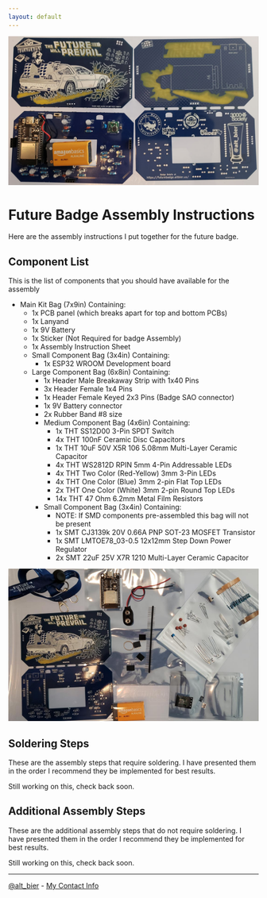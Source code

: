 ```yaml
---
layout: default
---
```


![future badge assembly hero](images/future_badge_assembly_hero.jpg)

# Future Badge Assembly Instructions

Here are the assembly instructions I put together for the future badge.

## Component List

This is the list of components that you should have available for the assembly

* Main Kit Bag (7x9in) Containing:
  * 1x PCB panel (which breaks apart for top and bottom PCBs)
  * 1x Lanyand
  * 1x 9V Battery
  * 1x Sticker (Not Required for badge Assembly)
  * 1x Assembly Instruction Sheet
  * Small Component Bag (3x4in) Containing:
    * 1x ESP32 WROOM Development board
  * Large Component Bag (6x8in) Containing:
    * 1x Header Male Breakaway Strip with 1x40 Pins
    * 3x Header Female 1x4 Pins
    * 1x Header Female Keyed 2x3 Pins (Badge SAO connector)
    * 1x 9V Battery connector
    * 2x Rubber Band #8 size
    * Medium Component Bag (4x6in) Containing:
      * 1x THT SS12D00 3-Pin SPDT Switch
      * 4x THT 100nF Ceramic Disc Capacitors
      * 1x THT 10uF 50V X5R 106 5.08mm Multi-Layer Ceramic Capacitor
      * 4x THT WS2812D RPIN 5mm 4-Pin Addressable LEDs
      * 4x THT Two Color (Red-Yellow) 3mm 3-Pin LEDs
      * 4x THT One Color (Blue) 3mm 2-pin Flat Top LEDs
      * 2x THT One Color (White) 3mm 2-pin Round Top LEDs
      * 14x THT 47 Ohm 6.2mm Metal Film Resistors
    * Small Component Bag (3x4in) Containing:
      * NOTE: If SMD components pre-assembled this bag will not be present
      * 1x SMT CJ3139k 20V 0.66A PNP SOT-23 MOSFET Transistor
      * 1x SMT LMTOE78_03-0.5 12x12mm Step Down Power Regulator
      * 2x SMT 22uF 25V X7R 1210 Multi-Layer Ceramic Capacitor

![future badge kit](images/future_badge_kit.jpg)

## Soldering Steps

These are the assembly steps that require soldering.
I have presented them in the order I recommend they be implemented for best results.

Still working on this, check back soon.

## Additional Assembly Steps

These are the additional assembly steps that do not require soldering.
I have presented them in the order I recommend they be implemented for best results.

Still working on this, check back soon.

---

[@alt_bier](https://twitter.com/alt_bier)  - [My Contact Info](https://gowen.net/about)

